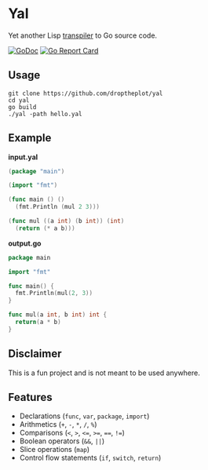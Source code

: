 # Yal

Yet another Lisp [transpiler](https://en.wikipedia.org/wiki/Source-to-source_compiler) to Go source code.

[![GoDoc](https://godoc.org/github.com/droptheplot/yal?status.svg)](https://godoc.org/github.com/droptheplot/yal)
[![Go Report Card](https://goreportcard.com/badge/github.com/droptheplot/yal)](https://goreportcard.com/report/github.com/droptheplot/yal)

## Usage

```shell
git clone https://github.com/droptheplot/yal
cd yal
go build
./yal -path hello.yal
```

## Example

**input.yal**

```go
(package "main")

(import "fmt")

(func main () ()
  (fmt.Println (mul 2 3)))

(func mul ((a int) (b int)) (int)
  (return (* a b)))
```

**output.go**

```go
package main

import "fmt"

func main() {
  fmt.Println(mul(2, 3))
}

func mul(a int, b int) int {
  return(a * b)
}
```

## Disclaimer

This is a fun project and is not meant to be used anywhere.

## Features

- Declarations (`func`, `var`, `package`, `import`)
- Arithmetics (`+`, `-`, `*`, `/`, `%`)
- Comparisons (`<`, `>`, `<=`, `>=`, `==`, `!=`)
- Boolean operators (`&&`, `||`)
- Slice operations (`map`)
- Control flow statements (`if`, `switch`, `return`)
